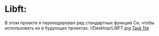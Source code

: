 # Libft:
В этом проекте я перекодировал ряд стандартных функций Cи, чтобы использовать их в будующих проектах.
!/Desktop/LIBFT.jpg
[Task file](https://github.com/do8rolyuboff/Libft/blob/master/libft.en.pdf)
